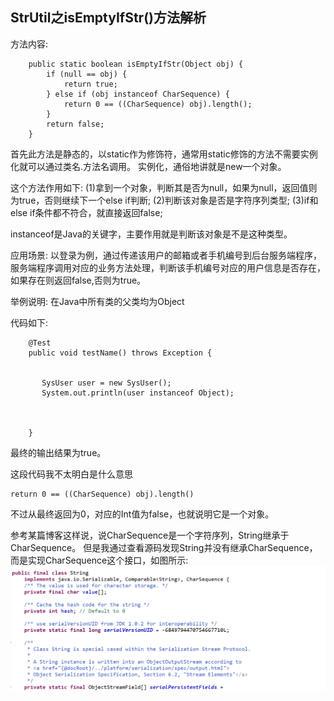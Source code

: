 ## StrUtil之isEmptyIfStr()方法解析

方法内容:
```
	public static boolean isEmptyIfStr(Object obj) {
		if (null == obj) {
			return true;
		} else if (obj instanceof CharSequence) {
			return 0 == ((CharSequence) obj).length();
		}
		return false;
	}

```

首先此方法是静态的，以static作为修饰符，通常用static修饰的方法不需要实例化就可以通过类名.方法名调用。
实例化，通俗地讲就是new一个对象。

这个方法作用如下:
(1)拿到一个对象，判断其是否为null，如果为null，返回值则为true，否则继续下一个else if判断;
(2)判断该对象是否是字符序列类型;
(3)if和else if条件都不符合，就直接返回false;

instanceof是Java的关键字，主要作用就是判断该对象是不是这种类型。

应用场景:
以登录为例，通过传递该用户的邮箱或者手机编号到后台服务端程序，服务端程序调用对应的业务方法处理，判断该手机编号对应的用户信息是否存在，如果存在则返回false,否则为true。

举例说明:
在Java中所有类的父类均为Object

代码如下:
```
	@Test
	public void testName() throws Exception {
		

       SysUser user = new SysUser();
       System.out.println(user instanceof Object);
	   


	}

```
最终的输出结果为true。

这段代码我不太明白是什么意思
```
return 0 == ((CharSequence) obj).length()

```

不过从最终返回为0，对应的Int值为false，也就说明它是一个对象。

参考某篇博客这样说，说CharSequence是一个字符序列，String继承于CharSequence。
但是我通过查看源码发现String并没有继承CharSequence，而是实现CharSequence这个接口，如图所示:
![](./images/String.png)


